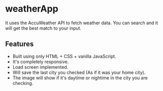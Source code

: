 # weatherApp

It uses the AccuWeather API to fetch weather data. You can search and it will get the best match to your input.

## Features

- Built using only HTML + CSS + vanilla JavaScript.
- It's completely responsive.
- Load screen implemented.
- Will save the last city you checked (As if it was your home city).
- The image will show if it's daytime or nightime in the city you are checking.